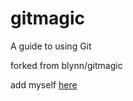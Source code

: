 gitmagic
========

A guide to using Git


forked from blynn/gitmagic



add myself [here](https://github.com/xiyoulaoyuanjia/gitmagic/blob/master/zh_cn/xiyoulaoyuanjia_back.md)
